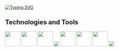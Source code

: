 [![Typing SVG](https://readme-typing-svg.demolab.com?font=Fira+Code&pause=1000&color=000000&repeat=false&width=435&lines=Ol%C3%A1!+Eu+sou+Nicholas+Nunes)](https://git.io/typing-svg)

## Technologies and Tools

<img src="https://github.com/user-attachments/assets/f8c0f2d2-55e4-4f2f-9fa7-9eb6aeef8f5f" width="50px">
<img src="https://github.com/user-attachments/assets/6ed05dff-22a8-4ac9-940b-709add47f218" width="50px">
<img src="https://github.com/user-attachments/assets/0ccebb03-c1bc-4f00-b57f-d5732b69965d" width="50px">
<img src="https://github.com/user-attachments/assets/a529a6dd-cade-42ec-861b-7528f2163b57">
<img src="https://github.com/user-attachments/assets/b7afbca1-bb45-4783-ae28-0b2750fe6785" width="50px">
<img src="https://github.com/user-attachments/assets/9bf040d9-2424-4923-9832-16cedb9c955a" width="50px">
<img src="https://github.com/user-attachments/assets/725b2825-b0d2-4c5b-b16d-f4cffb3317f8" width="50px">
<img src="https://github.com/user-attachments/assets/18e5b00d-313d-4663-8602-387609bb1b5a">

